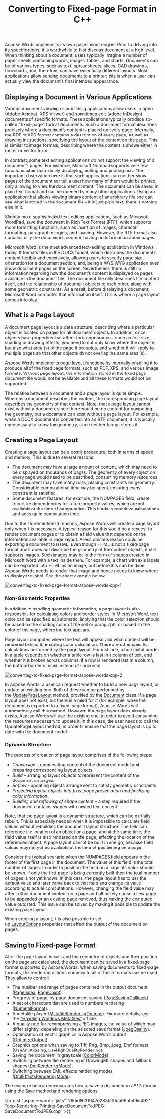 ﻿---
title: Converting to Fixed-page Format in C++
articleTitle: Converting to Fixed-page Format
linktitle: Converting to Fixed-page Format
description: "Save documents to PDF, XPS, HTML, XAML, PostScript, and PCL formats."
type: docs
weight: 10
url: /cpp/converting-to-fixed-page-format/
---

Aspose.Words implements its own page layout engine. Prior to delving into its specifications, it is worthwhile to first discuss document at a high level. When thinking about a document, users typically imagine a number of paper sheets containing words, images, tables, and charts. Documents can be of various types, such as text, spreadsheets, slides, CAD drawings, flowcharts, and, therefore, can have essentially different layouts. Most applications allow sending documents to a printer; this is when a user can actually view the document’s final intended appearance.

## Displaying a Document in Various Applications

Various document viewing or publishing applications allow users to open (Adobe Acrobat, XPS Viewer) and sometimes edit (Adobe InDesign) documents of specific formats. These applications typically produce so-called "fixed-page" format documents. Such a document format describes precisely where a document’s content is placed on every page. Internally, the PDF or XPS format contains a description of every page, as well as drawing instructions, specifying the layout of the content on the page. This is similar to image formats, describing where the content is shown either in raster or vector form.

In contrast, some text editing applications do not support the viewing of a document’s pages. For instance, Microsoft Notepad supports very few functions other than simply displaying, editing and printing text. The important observation here is that such applications can neither show pages of the document nor tell a user how many of them would be printed, only allowing to view the document content. The document can be saved in plain text format and can be opened by many other applications. Using an application that allows viewing binary content of an arbitrary file one can see what is stored in the document file – it is just plain text, there is nothing else in it.

Slightly more sophisticated text-editing applications, such as Microsoft WordPad, save the document in Rich Text Format (RTF), which supports more formatting functions, such as insertion of images, character formatting, paragraph margins, and spacing. However, the RTF format also contains only the document’s content, having no information about pages.

Microsoft Word is the most advanced text-editing application in Windows today. It formats files in the DOCX format, which describes the document’s content flexibly and extensively, allowing users to specify page size, orientation for a document section, and, being a WYSIWYG application even show document pages on the screen. Nevertheless, there is still no information regarding how the document’s content is displayed on pages available in the document file. The document file only describes the content itself, and the relationship of document objects to each other, along with some geometric constraints. As a result, before displaying a document, Microsoft Word computes that information itself. This is where a page layout comes into play.

## What is a Page Layout

A document page layout is a data structure, describing where a particular object is located on pages for all document objects. In addition, since objects have properties that affect their appearances, such as font size, shading or drawing effects, you need to not only know where the object is, but also what area (s) of the page it occupies, and whether it will apply to multiple pages so that other objects do not overlap the same area (s).

Aspose.Words implements page layout functionality internally enabling it to produce all of the fixed page formats, such as PDF, XPS, and various image formats. Without page layout, the information stored in the fixed page document file would not be available and all these formats would not be supported.

The relation between a document and a page layout is quite simple. Whereas a document describes the content, the corresponding page layout describes the geometry of that content. Note, that a page layout cannot exist without a document since there would be no content for computing the geometry, but a document can exist without a page layout. For example, when a DOCX document is converted into an RTF document, it is typically unnecessary to know the geometry, since neither format stores it.

## Creating a Page Layout

Creating a page layout can be a costly procedure, both in terms of speed and memory. This is due to several reasons:

- The document may have a large amount of content, which may need to be displayed on thousands of pages. The geometry of every object on every page would need to be described, consuming memory resources.
- The document may have many rules, placing constraints on geometry. Considerable computational time may be spent, ensuring every constraint is satisfied. 
- Some document features, for example, the NUMPAGES field, create recursive dependencies for future property values, which are not available at the time of computation. This leads to repetitive calculations and adds up in computation time.

Due to the aforementioned reasons, Aspose.Words will create a page layout only when it is necessary. A typical reason for this would be a request to render document pages or to obtain a field value that depends on the information available in page layout. A less obvious reason could be exporting a document to HTML. Even though HTML is not a fixed-page format and it does not describe the geometry of the content objects, it still supports images. Such images may be in the form of shapes created in Microsoft Word with a text inside them. For example, a chart with axis labels can be exported into HTML as an image, but before this can be done Aspose.Words needs to render that image and hence needs to know where to display the label. See the chart example below:

![converting-to-fixed-page-format-aspose-words-cpp-1](converting-to-fixed-page-format-1.png)

### Non-Geometric Properties

In addition to handling geometric information, a page layout is also responsible for calculating colors and border styles. In Microsoft Word, text color can be specified as automatic, implying that the color selection should be based on the shading color of the cell or paragraph, or based on the color of the page, where the text appears.

Page layout computes where the text will appear and what content will be rendered behind it, enabling color calculation. There are other specific calculations performed by the page layout. For instance, a horizontal border in a table depends on whether a table row is last in a column of text, and whether it is broken across columns. If a row is rendered last in a column, the bottom border is used instead of horizontal.

![converting-to-fixed-page-format-aspose-words-cpp-2](converting-to-fixed-page-format-2.png)

In Aspose.Words, a user can request whether to build a new page layout, or update an existing one. Both of these can be performed by the [UpdatePageLayout](https://apireference.aspose.com/words/cpp/class/aspose.words.document#updatepagelayout) method, provided by the [Document](https://apireference.aspose.com/words/cpp/class/aspose.words.document) class. If a page layout does not exist, but there is a need for it (for example, when the document is exported to a fixed-page format), Aspose.Words will automatically call this method. However, if a page layout does already exists, Aspose.Words will use the existing one, in order to avoid consuming the resources necessary to update it. In this case, the user needs to call the UpdatePageLayout method, in order to ensure that the page layout is up to date with the document model.

### Dynamic Structure

The process of creation of page layout comprises of the following steps:

- *Conversion* – enumerating content of the document model and preparing corresponding layout objects.
- *Build* – arranging layout objects to represent the content of the document on pages.
- *Reflow* – updating objects arrangement to satisfy geometry constraints.
- *Projecting layout objects into fixed page presentation and finalizing color information*.
- *Building and reflowing of shape content* – a step required if the document contains shapes with nested text content.

Note, that the page layout is a dynamic structure, which can be partially rebuilt. This is especially needed when it is impossible to calculate field values without rebuilding the document layout structure. The field can reference the location of an object on a page, and at the same time, the field value itself is also rendered on the page, affecting the location of the referenced object. A page layout cannot be built in one go, because field values may not yet be available at the time of positioning on a page.

Consider the typical scenario when the NUMPAGES field appears in the footer of the first page in the document. The value of this field is the total number of pages. In order to position the field on a page, its value should be known. If only the first page is being currently built then the total number of pages is not yet known. In this case, the page layout has to use the default value and later come back to that field and change its value according to actual computations. However, changing the field value may affect other document content on a page and ultimately cause a new page to be appended or an existing page removed, thus making the computed value outdated. This issue can be solved by making it possible to update the existing page layout.

When creating a layout, it is also possible to set up [LayoutOptions](https://apireference.aspose.com/words/cpp/class/aspose.words.layout.layout_options) properties that affect the output of the document on pages.

## Saving to Fixed-page Format

After the page layout is built and the geometry of objects and their position on the page are calculated, the document can be saved in a fixed-page format supported by Aspose.Words. When saving documents to fixed-page formats, the rendering options common to all of these formats can be used. They allow to control:

- The number and range of pages contained in the output document ([PageIndex](https://apireference.aspose.com/words/cpp/class/aspose.words.saving.fixed_page_save_options#get_pageset_const), [PageCount](https://apireference.aspose.com/words/cpp/class/aspose.words.saving.fixed_page_save_options#get_pageset_const)).
- Progress of page-by-page document saving ([PageSavingCallback](https://apireference.aspose.com/words/cpp/class/aspose.words.saving.fixed_page_save_options#get_pagesavingcallback_const)).
- A set of characters that are used to numbers rendering ([NumeralFormat](https://apireference.aspose.com/words/cpp/class/aspose.words.saving.fixed_page_save_options#get_numeralformat_const)).
- A metafile player ([MetafileRenderingOptions](https://apireference.aspose.com/words/cpp/class/aspose.words.saving.fixed_page_save_options#get_metafilerenderingoptions_const)). For more details, see the ["Handling Windows Metafiles"](/words/cpp/handling-windows-metafiles/) article.
- A quality rate for recompressing JPEG images, the value of which may differ slightly, depending on the selected save format ([JpegQuality](https://apireference.aspose.com/words/cpp/class/aspose.words.saving.fixed_page_save_options#get_jpegquality_const)).
- Optimization of vector graphics in Aspose.Words output ([OptimizeOutput](https://apireference.aspose.com/words/cpp/class/aspose.words.saving.fixed_page_save_options#get_optimizeoutput)).
- Graphics options when saving to Tiff, Png, Bmp, Jpeg, Emf formats ([UseAntiAliasing](https://apireference.aspose.com/words/cpp/class/aspose.words.saving.save_options#get_useantialiasing_const), [UseHighQualityRendering](https://apireference.aspose.com/words/cpp/class/aspose.words.saving.save_options#get_usehighqualityrendering_const)).
- Saving the document in grayscale ([ColorMode](https://apireference.aspose.com/words/cpp/class/aspose.words.saving.fixed_page_save_options#get_colormode_const)).
- Switching between the rendering of DrawingML shapes and fallback shapes ([DmlRenderingMode](https://apireference.aspose.com/words/cpp/class/aspose.words.saving.save_options#get_dmlrenderingmode_const)).
- Switching between DML effects rendering modes ([DmlEffectsRenderingMode](https://apireference.aspose.com/words/cpp/class/aspose.words.saving.save_options#get_dmleffectsrenderingmode)).

The example below demonstrates how to save a document to JPEG format using the Save method and rendering options:

{{< gist "aspose-words-gists" "d55d8631947d283b1f0da99afa06c492" "cpp-Rendering-Printing-SaveDocumentToJPEG-SaveDocumentToJPEG.cpp" >}}
